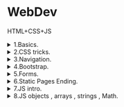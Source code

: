 # WebDev
 HTML+CSS+JS


<details><summary> 1.Basics.  </summary><p>

---

[Murkup basics](CW/lesson_01/ "CW\lesson_01\")   

[Murkup basics](HW/lesson_01/ "HW\lesson_01\")   

---

</p></details>

<details><summary> 2.CSS tricks.  </summary><p>

[Site with html docu](https://html5book.ru/ "https://html5book.ru/")

[CSS tricks](https://css-tricks.com/ "https://css-tricks.com/")   

[Mozzilla docs](https://developer.mozilla.org/ru/ "https://developer.mozilla.org/ru/")   

---

[CSS lesson example](CW/lesson_02/second "CW\lesson_02\second")   

---

</p></details>

<details><summary> 3.Navigation. </summary><p>

---

[Navigation menu basics](CW/lesson_03/ "CW\lesson_03\")   

[Murkup basics](HW/lesson_03/ "HW\lesson_03\")   

---

</p></details>

<details><summary> 4.Bootstrap. </summary><p>

> - Можно подключить фреймворк динамически (нужно интернет подключение постоянное) либо скачать
> - Есть готовая система грида ждя ажаптивной верстки
> - При использовании грида делит ширину вью порта на 12 столбцов

---

[table , iframe example](CW/lesson_04/ "CW\lesson_04\")   

[cards , perspective](HW/lesson_04/cardsSubscribe "HW\lesson_04\cardsSubscribe")   

[fixed animated side menu(buggy a little)](HW/lesson_04/fixedMenu "HW\lesson_04\fixedMenu")   

[table , sticky(not fixed) row and head](HW/lesson_04/stickyTable "HW\lesson_04\stickyTable")   

---

</p></details>

<details><summary> 5.Forms. </summary><p>

---

[forms , inputs example](CW/lesson_05/ "CW\lesson_05\")   

[form , inputs , credit card style](HW/lesson_05/creditCard "HW\lesson_05\creditCard")   

[mini css lib for inputs](HW/lesson_05/cssControlsLib "HW\lesson_05\cssControlsLib")   

[register form , adaptive form , 3 sizes](HW/lesson_05/registerForm "HW\lesson_05\registerForm")   


---

</p></details>


<details><summary> 6.Static Pages Ending. </summary><p>

### Exam theme:
- Сайт 4-5 странниц.
- 3 основных цвета
- Тема сайта "Пиво"

---

[cards , bootstrap usability example](CW/lesson_06/intro_Bootstrap "CW\lesson_06\intro_Bootstrap")   

[boostrap template page usability](HW/lesson_06/bootstrap_page "HW\lesson_06\bootstrap_page")   

---

</p></details>


<details><summary> 7.JS intro. </summary><p>

> - NetScape разработал в 90х , использовался сначала для написания клиентских сценариев
> - Веб , Десктоп , игры , покрывает все
> - Язык с динамической типизацией , тип данных переменных определяется во время выполнения
> - Точку с запятой ставить не обязательно
> - `===` проверяет на равенство без приведения типов , `==` пытается привести типы ,а потом сравнить
> - `if` скобки должны быть обязательно ,даже если только одна строка
> - `a = 10` обьявление в глобальной области видимости , `var a = 10` обьявление в области видимости ф-и , `let a = 10` обьявление в локальной области видимости(как обычно в языках)
> - `2**5` возведение в степень
> - `prompt` запрос ввода пользователя
> - В ф-ю не обязательно передавать все параметры 
> - Строка обьявляется тремя способами : `"str"`, `'str'` , ``str`` (символов нет)


---

[js intro example](CW/lesson_07/ "CW\lesson_07\")   

[js few functions with time , intro example](HW/lesson_07/script.js "HW\lesson_07\script.js")   

---

</p></details>


<details><summary> 8.JS objects , arrays , strings , Math. </summary><p>

---

[js objects , arrays , obj clonning example](CW/lesson_08/objects_arrays/index.js "CW\lesson_08/objects_arrays\index.js")   

[js classes , fraction , time example](HW/lesson_08/week_01/script.js "HW\lesson_08\week_01\script.js")   

[js closure functions , sort() , classes , apply(context) , reduce() , arrays , document.write(generate html) , filter() example](HW/lesson_08/week_02/script.js "HW\lesson_08\week_02\script.js")   

---

</p></details>

